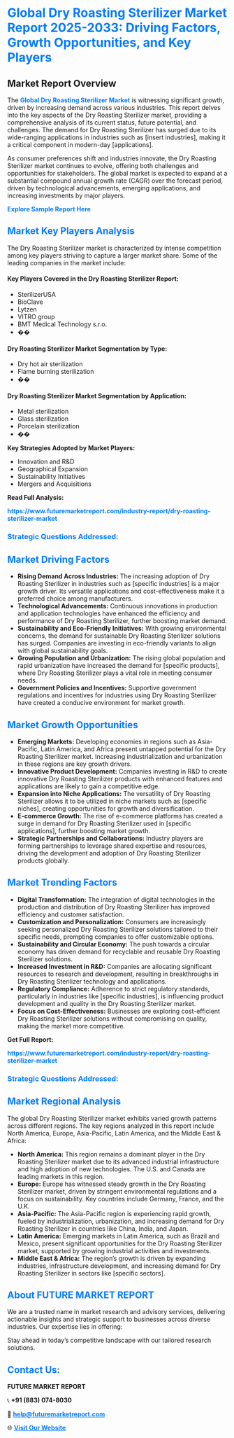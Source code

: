 <h1 style="color: #007BFF;">Global Dry Roasting Sterilizer Market Report 2025-2033: Driving Factors, Growth Opportunities, and Key Players</h1>

<section id="overview">
<h2>Market Report Overview</h2>
<p>The <a href="https://www.futuremarketreport.com/industry-report/dry-roasting-sterilizer-market" style="color: #007BFF; text-decoration: none;"><strong>Global Dry Roasting Sterilizer Market</strong></a> is witnessing significant growth, driven by increasing demand across various industries. This report delves into the key aspects of the Dry Roasting Sterilizer market, providing a comprehensive analysis of its current status, future potential, and challenges. The demand for Dry Roasting Sterilizer has surged due to its wide-ranging applications in industries such as [insert industries], making it a critical component in modern-day [applications].</p>
<p>As consumer preferences shift and industries innovate, the Dry Roasting Sterilizer market continues to evolve, offering both challenges and opportunities for stakeholders. The global market is expected to expand at a substantial compound annual growth rate (CAGR) over the forecast period, driven by technological advancements, emerging applications, and increasing investments by major players.</p>
</section>

<section id="overview">
<p><a href="https://www.futuremarketreport.com/request-sample/reportId=113670" style="color: #007BFF; text-decoration: none;"><strong>Explore Sample Report Here</strong></a></p>
</section>

<section id="key-players">
<h2 style="color: #007BFF;">Market Key Players Analysis</h2>
<p>The Dry Roasting Sterilizer market is characterized by intense competition among key players striving to capture a larger market share. Some of the leading companies in the market include:</p>
<h4>Key Players Covered in the Dry Roasting Sterilizer Report:</h4>
<ul><li>SterilizerUSA</li><li>BioClave</li><li>Lytzen</li><li>VITRO group</li><li>BMT Medical Technology s.r.o.</li><li>��</li></ul>
<h4>Dry Roasting Sterilizer Market Segmentation by Type:</h4>
<ul><li>Dry hot air sterilization</li><li>Flame burning sterilization</li><li>��</li></ul>

<h4>Dry Roasting Sterilizer Market Segmentation by Application:</h4>
<ul><li>Metal sterilization</li><li>Glass sterilization</li><li>Porcelain sterilization</li><li>��</li></ul>
<p><strong>Key Strategies Adopted by Market Players:</strong></p>
<ul>
<li>Innovation and R&D</li>
<li>Geographical Expansion</li>
<li>Sustainability Initiatives</li>
<li>Mergers and Acquisitions</li>
</ul>
</section>

<section>
<p><strong>Read Full Analysis: </strong></p><a href="https://www.futuremarketreport.com/industry-report/dry-roasting-sterilizer-market" style="color: #007BFF; text-decoration: none;"><strong>https://www.futuremarketreport.com/industry-report/dry-roasting-sterilizer-market</strong></a>
<h3 style="color: #007BFF;">Strategic Questions Addressed:</h3>
</section>

<section id="driving-factors">
<h2 style="color: #007BFF;">Market Driving Factors</h2>
<ul>
<li><strong>Rising Demand Across Industries:</strong> The increasing adoption of Dry Roasting Sterilizer in industries such as [specific industries] is a major growth driver. Its versatile applications and cost-effectiveness make it a preferred choice among manufacturers.</li>
<li><strong>Technological Advancements:</strong> Continuous innovations in production and application technologies have enhanced the efficiency and performance of Dry Roasting Sterilizer, further boosting market demand.</li>
<li><strong>Sustainability and Eco-Friendly Initiatives:</strong> With growing environmental concerns, the demand for sustainable Dry Roasting Sterilizer solutions has surged. Companies are investing in eco-friendly variants to align with global sustainability goals.</li>
<li><strong>Growing Population and Urbanization:</strong> The rising global population and rapid urbanization have increased the demand for [specific products], where Dry Roasting Sterilizer plays a vital role in meeting consumer needs.</li>
<li><strong>Government Policies and Incentives:</strong> Supportive government regulations and incentives for industries using Dry Roasting Sterilizer have created a conducive environment for market growth.</li>
</ul>
</section>

<section id="growth-opportunities">
<h2 style="color: #007BFF;">Market Growth Opportunities</h2>
<ul>
<li><strong>Emerging Markets:</strong> Developing economies in regions such as Asia-Pacific, Latin America, and Africa present untapped potential for the Dry Roasting Sterilizer market. Increasing industrialization and urbanization in these regions are key growth drivers.</li>
<li><strong>Innovative Product Development:</strong> Companies investing in R&D to create innovative Dry Roasting Sterilizer products with enhanced features and applications are likely to gain a competitive edge.</li>
<li><strong>Expansion into Niche Applications:</strong> The versatility of Dry Roasting Sterilizer allows it to be utilized in niche markets such as [specific niches], creating opportunities for growth and diversification.</li>
<li><strong>E-commerce Growth:</strong> The rise of e-commerce platforms has created a surge in demand for Dry Roasting Sterilizer used in [specific applications], further boosting market growth.</li>
<li><strong>Strategic Partnerships and Collaborations:</strong> Industry players are forming partnerships to leverage shared expertise and resources, driving the development and adoption of Dry Roasting Sterilizer products globally.</li>
</ul>
</section>

<section id="trending-factors">
<h2 style="color: #007BFF;">Market Trending Factors</h2>
<ul>
<li><strong>Digital Transformation:</strong> The integration of digital technologies in the production and distribution of Dry Roasting Sterilizer has improved efficiency and customer satisfaction.</li>
<li><strong>Customization and Personalization:</strong> Consumers are increasingly seeking personalized Dry Roasting Sterilizer solutions tailored to their specific needs, prompting companies to offer customizable options.</li>
<li><strong>Sustainability and Circular Economy:</strong> The push towards a circular economy has driven demand for recyclable and reusable Dry Roasting Sterilizer solutions.</li>
<li><strong>Increased Investment in R&D:</strong> Companies are allocating significant resources to research and development, resulting in breakthroughs in Dry Roasting Sterilizer technology and applications.</li>
<li><strong>Regulatory Compliance:</strong> Adherence to strict regulatory standards, particularly in industries like [specific industries], is influencing product development and quality in the Dry Roasting Sterilizer market.</li>
<li><strong>Focus on Cost-Effectiveness:</strong> Businesses are exploring cost-efficient Dry Roasting Sterilizer solutions without compromising on quality, making the market more competitive.</li>
</ul>
</section>

<section>
<p><strong>Get Full Report: </strong></p><a href="https://www.futuremarketreport.com/industry-report/dry-roasting-sterilizer-market" style="color: #007BFF; text-decoration: none;"><strong>https://www.futuremarketreport.com/industry-report/dry-roasting-sterilizer-market</strong></a>
<h3 style="color: #007BFF;">Strategic Questions Addressed:</h3>
</section>


<section id="regional-analysis">
<h2 style="color: #007BFF;">Market Regional Analysis</h2>
<p>The global Dry Roasting Sterilizer market exhibits varied growth patterns across different regions. The key regions analyzed in this report include North America, Europe, Asia-Pacific, Latin America, and the Middle East & Africa:</p>
<ul>
<li><strong>North America:</strong> This region remains a dominant player in the Dry Roasting Sterilizer market due to its advanced industrial infrastructure and high adoption of new technologies. The U.S. and Canada are leading markets in this region.</li>
<li><strong>Europe:</strong> Europe has witnessed steady growth in the Dry Roasting Sterilizer market, driven by stringent environmental regulations and a focus on sustainability. Key countries include Germany, France, and the U.K.</li>
<li><strong>Asia-Pacific:</strong> The Asia-Pacific region is experiencing rapid growth, fueled by industrialization, urbanization, and increasing demand for Dry Roasting Sterilizer in countries like China, India, and Japan.</li>
<li><strong>Latin America:</strong> Emerging markets in Latin America, such as Brazil and Mexico, present significant opportunities for the Dry Roasting Sterilizer market, supported by growing industrial activities and investments.</li>
<li><strong>Middle East & Africa:</strong> The region’s growth is driven by expanding industries, infrastructure development, and increasing demand for Dry Roasting Sterilizer in sectors like [specific sectors].</li>
</ul>
</section>

<footer>
<h2 style="color: #007BFF;">About FUTURE MARKET REPORT</h2>
<p>We are a trusted name in market research and advisory services, delivering actionable insights and strategic support to businesses across diverse industries. Our expertise lies in offering:</p>

<p>Stay ahead in today’s competitive landscape with our tailored research solutions.</p>

<h2 style="color: #007BFF;">Contact Us:</h2>
<p><strong>FUTURE MARKET REPORT</strong></p>
<p>📞 <strong>+91 (883) 074-8030</strong></p>
<p>📧 <strong><a href="mailto:help@futuremarketreport.com" style="color: #007BFF;">help@futuremarketreport.com</a></strong></p>
<p>🌐 <strong><a href="https://www.futuremarketreport.com/" style="color: #007BFF;">Visit Our Website</a></strong></p>
</footer>